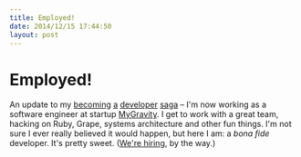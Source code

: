 ```yaml
---
title: Employed!
date: 2014/12/15 17:44:50
layout: post
---
```

# Employed!

An update to my [becoming](http://henrystanley.com/2014/08/25/the-twelve-second-code-year-part-1/) [a](http://henrystanley.com/2014/09/07/the-twelve-second-code-year-part-2/) [developer](http://henrystanley.com/2014/09/29/the-twelve-second-code-year-part-3/) [saga](http://henrystanley.com/2014/11/05/the-twelve-second-code-year-part-4/) – I'm now working as a software engineer at startup [MyGravity](http://mygravity.co). I get to work with a great team, hacking on Ruby, Grape, systems architecture and other fun things. I'm not sure I ever really believed it would happen, but here I am: a _bona fide_ developer. It's pretty sweet. ([We're hiring](https://angel.co/mygravity/jobs), by the way.)
